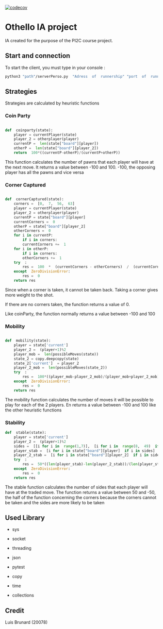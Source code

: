 
[![codecov](https://codecov.io/gh/lBrunard/Othello-IA/branch/main_2/graph/badge.svg?token=AOSGH6LWGD)](https://codecov.io/gh/lBrunard/Othello-IA)

  

#  Othello IA project

  

IA created for the purpose of the PI2C course project.

  

##  Start and connection

  

To start the client, you must type in your console :  
```zsh
python3 "path"/serverPerso.py  "Adress  of  runnership" "port  of  runner ship  (optional,  defalut  3000)"
```
  
  

##  Strategies

Strategies are calculated by heuristic functions

###  Coin Party

  

```py

def  coinparty(state):
    player = currentPlayer(state)
    player_2 = otherplayer(player)
    currentP =  len(state["board"][player])
    otherP =  len(state["board"][player_2])
    return  100*((currentP-otherP)/(currentP+otherP))
```

This function calculates the number of pawns that each player will have at the next move. It returns a value between -100 and 100. -100, the opposing player has all the pawns and vice versa

  

###  Corner Captured

```py

def  cornerCaptured(state):
    corners =  [0,  7,  56,  63]
    player = currentPlayer(state)
    player_2 = otherplayer(player)
    currentP = state["board"][player]
    currentCorners =  0
    otherP = state["board"][player_2]
    otherCorners =  0
    for i in currentP:
        if i in corners:
        currentCorners +=  1
    for i in otherP:
        if i in corners:
        otherCorners +=  1
    try  :
        res =  100  *  (currentCorners - otherCorners)  /  (currentCorners + otherCorners)
    except  ZeroDivisionError:
        res =  0
    return res
```

Since when a corner is taken, it cannot be taken back. Taking a corner gives more weight to the shot.

If there are no corners taken, the function returns a value of 0.

Like coinParty, the function normally returns a value between -100 and 100

###  Mobility

```py

def  mobility(state):
    player = state['current']
    player_2 =  (player+1)%2
    player_mob =  len(possibleMoves(state))
    state_2 = copy.deepcopy(state)
    state_2['current']  = player_2
    player_2_mob =  len(possibleMoves(state_2))
    try  :
        res =  100*((player_mob-player_2_mob)/(player_mob+player_2_mob))
    except  ZeroDivisionError:
        res =  0
    return res
```

The mobility function calculates the number of moves it will be possible to play for each of the 2 players. En returns a value between -100 and 100 like the other heuristic functions

  

###  Stability

```py
def  stable(state):
    player = state['current']
    player_2 =  (player+1)%2
    sides =  [[i for i in  range(1,7)],  [i for i in  range(8,  49)  if i %  8  ==  0],  [i for in  range(57,  63)],  [15,23,31,39,47,55]]
    player_stab =  [i for i in state["board"][player]  if i in sides]
    player_2_stab =  [i for i in state["board"][player_2]  if i in sides]
    try  :
        res =  50*((len(player_stab)-len(player_2_stab))/(len(player_stab)+len(player_2_stab)))
    except  ZeroDivisionError:
        res =  0
    return res

```

The stable function calculates the number of sides that each player will have at the traded move. The function returns a value between 50 and -50, the half of the function concerning the corners because the corners cannot be taken and the sides are more likely to be taken

  

##  Used Library

- sys

- socket

- threading

- json

- pytest

- copy

- time

- collections

  
  

##  Credit

Luis Brunard (20078)